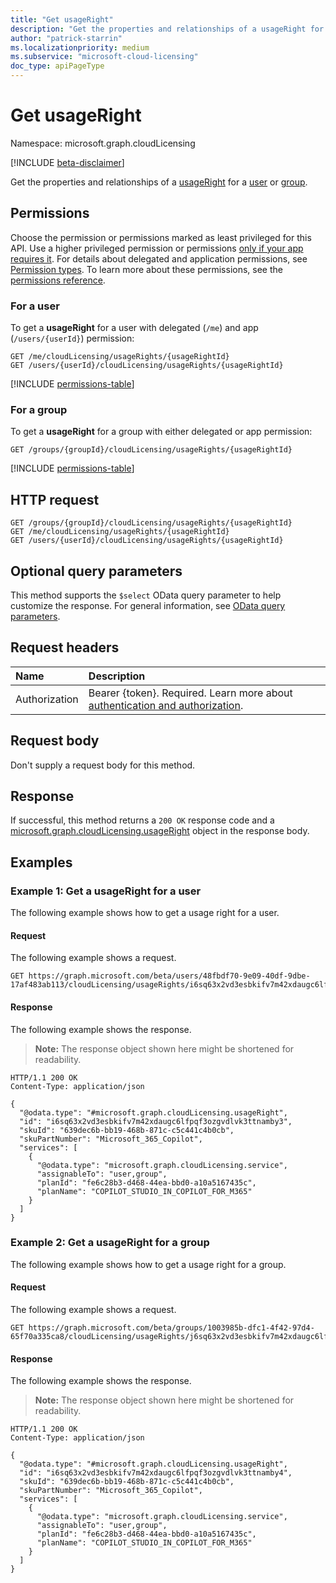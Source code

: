 ```yaml
---
title: "Get usageRight"
description: "Get the properties and relationships of a usageRight for a user or group."
author: "patrick-starrin"
ms.localizationpriority: medium
ms.subservice: "microsoft-cloud-licensing"
doc_type: apiPageType
---
```


# Get usageRight

Namespace: microsoft.graph.cloudLicensing

[!INCLUDE [beta-disclaimer](../../includes/beta-disclaimer.md)]

Get the properties and relationships of a [usageRight](../resources/cloudlicensing-usageright.md) for a [user](../resources/user.md) or [group](../resources/group.md).

## Permissions

Choose the permission or permissions marked as least privileged for this API. Use a higher privileged permission or permissions [only if your app requires it](/graph/permissions-overview#best-practices-for-using-microsoft-graph-permissions). For details about delegated and application permissions, see [Permission types](/graph/permissions-overview#permission-types). To learn more about these permissions, see the [permissions reference](/graph/permissions-reference).

### For a user

To get a **usageRight** for a user with delegated (`/me`) and app (`/users/{userId}`) permission:

<!-- {
  "blockType": "ignored"
}
-->
``` http
GET /me/cloudLicensing/usageRights/{usageRightId}
GET /users/{userId}/cloudLicensing/usageRights/{usageRightId}
```

<!-- {
  "blockType": "permissions",
  "name": "cloudlicensing-usageright-get-permissions"
}
-->
[!INCLUDE [permissions-table](../includes/permissions/cloudlicensing-usageright-get-permissions.md)]

### For a group

To get a **usageRight** for a group with either delegated or app permission:

<!-- {
  "blockType": "ignored"
}
-->
``` http
GET /groups/{groupId}/cloudLicensing/usageRights/{usageRightId}
```

<!-- {
  "blockType": "permissions",
  "name": "cloudlicensing-usageright-get-2-permissions"
}
-->
[!INCLUDE [permissions-table](../includes/permissions/cloudlicensing-usageright-get-2-permissions.md)]

## HTTP request

<!-- {
  "blockType": "ignored"
}
-->
``` http
GET /groups/{groupId}/cloudLicensing/usageRights/{usageRightId}
GET /me/cloudLicensing/usageRights/{usageRightId}
GET /users/{userId}/cloudLicensing/usageRights/{usageRightId}
```

## Optional query parameters

This method supports the `$select` OData query parameter to help customize the response. For general information, see [OData query parameters](/graph/query-parameters).

## Request headers

|Name|Description|
|:---|:---|
|Authorization|Bearer {token}. Required. Learn more about [authentication and authorization](/graph/auth/auth-concepts).|

## Request body

Don't supply a request body for this method.

## Response

If successful, this method returns a `200 OK` response code and a [microsoft.graph.cloudLicensing.usageRight](../resources/cloudlicensing-usageright.md) object in the response body.

## Examples

### Example 1: Get a usageRight for a user

The following example shows how to get a usage right for a user.

#### Request

The following example shows a request.
<!-- {
  "blockType": "request",
  "name": "cloudlicensing-usageright-get-example",
  "sampleKeys": ["48fbdf70-9e09-40df-9dbe-17af483ab113","i6sq63x2vd3esbkifv7m42xdaugc6lfpqf3ozgvdlvk3ttnamby3"]
}
-->
``` http
GET https://graph.microsoft.com/beta/users/48fbdf70-9e09-40df-9dbe-17af483ab113/cloudLicensing/usageRights/i6sq63x2vd3esbkifv7m42xdaugc6lfpqf3ozgvdlvk3ttnamby3
```

#### Response

The following example shows the response.
>**Note:** The response object shown here might be shortened for readability.
<!-- {
  "blockType": "response",
  "truncated": true,
  "@odata.type": "microsoft.graph.cloudLicensing.usageRight"
}
-->
``` http
HTTP/1.1 200 OK
Content-Type: application/json

{
  "@odata.type": "#microsoft.graph.cloudLicensing.usageRight",
  "id": "i6sq63x2vd3esbkifv7m42xdaugc6lfpqf3ozgvdlvk3ttnamby3",
  "skuId": "639dec6b-bb19-468b-871c-c5c441c4b0cb",
  "skuPartNumber": "Microsoft_365_Copilot",
  "services": [
    {
      "@odata.type": "microsoft.graph.cloudLicensing.service",
      "assignableTo": "user,group",
      "planId": "fe6c28b3-d468-44ea-bbd0-a10a5167435c",
      "planName": "COPILOT_STUDIO_IN_COPILOT_FOR_M365"
    }
  ]
}
```

### Example 2: Get a usageRight for a group

The following example shows how to get a usage right for a group.

#### Request

The following example shows a request.
<!-- {
  "blockType": "request",
  "name": "cloudlicensing-usageright-get-2-example",
  "sampleKeys": ["1003985b-dfc1-4f42-97d4-65f70a335ca8","j6sq63x2vd3esbkifv7m42xdaugc6lfpqf3ozgvdlvk3ttnamby4"]
}
-->
``` http
GET https://graph.microsoft.com/beta/groups/1003985b-dfc1-4f42-97d4-65f70a335ca8/cloudLicensing/usageRights/j6sq63x2vd3esbkifv7m42xdaugc6lfpqf3ozgvdlvk3ttnamby4
```

#### Response

The following example shows the response.
>**Note:** The response object shown here might be shortened for readability.
<!-- {
  "blockType": "response",
  "truncated": true,
  "@odata.type": "microsoft.graph.cloudLicensing.usageRight"
}
-->
``` http
HTTP/1.1 200 OK
Content-Type: application/json

{
  "@odata.type": "#microsoft.graph.cloudLicensing.usageRight",
  "id": "i6sq63x2vd3esbkifv7m42xdaugc6lfpqf3ozgvdlvk3ttnamby4",
  "skuId": "639dec6b-bb19-468b-871c-c5c441c4b0cb",
  "skuPartNumber": "Microsoft_365_Copilot",
  "services": [
    {
      "@odata.type": "microsoft.graph.cloudLicensing.service",
      "assignableTo": "user,group",
      "planId": "fe6c28b3-d468-44ea-bbd0-a10a5167435c",
      "planName": "COPILOT_STUDIO_IN_COPILOT_FOR_M365"
    }
  ]
}
```
